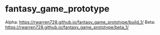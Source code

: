 # fantasy_game_prototype

Alpha: https://rwarren728.github.io/fantasy_game_prototype/build_1/
Beta: https://rwarren728.github.io/fantasy_game_prototype/beta_1/
